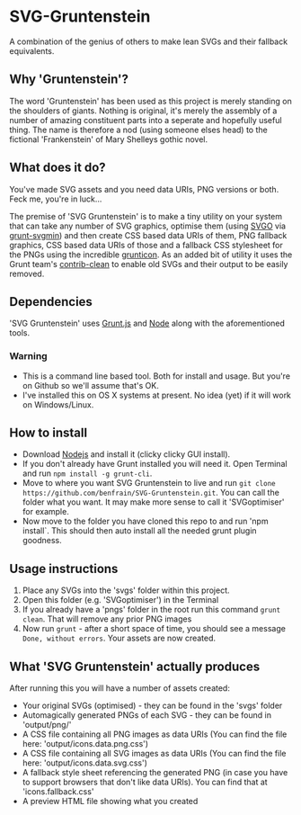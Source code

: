 SVG-Gruntenstein
================

A combination of the genius of others to make lean SVGs and their fallback equivalents.

## Why 'Gruntenstein'?
The word 'Gruntenstein' has been used as this project is merely standing on the shoulders of giants. Nothing is original, it's merely the assembly of a number of amazing constituent parts into a seperate and hopefully useful thing. The name is therefore a nod (using someone elses head) to the fictional 'Frankenstein' of Mary Shelleys gothic novel.

## What does it do?
You've made SVG assets and you need data URIs, PNG versions or both. Feck me, you're in luck...

The premise of 'SVG Gruntenstein' is to make a tiny utility on your system that can take any number of SVG graphics, optimise them (using [SVGO](https://github.com/svg/svgo) via [grunt-svgmin](https://github.com/sindresorhus/grunt-svgmin)) and then create CSS based data URIs of them, PNG fallback graphics, CSS based data URIs of those and a fallback CSS stylesheet for the PNGs using the incredible [grunticon](https://github.com/filamentgroup/grunticon).
As an added bit of utility it uses the Grunt team's [contrib-clean](https://github.com/gruntjs/grunt-contrib-clean) to enable old SVGs and their output to be easily removed.

## Dependencies
'SVG Gruntenstein' uses [Grunt.js](http://gruntjs.com) and [Node](http://nodejs.org) along with the aforementioned tools.

### Warning
- This is a command line based tool. Both for install and usage. But you're on Github so we'll assume that's OK.
- I've installed this on OS X systems at present. No idea (yet) if it will work on Windows/Linux.

## How to install
- Download [Nodejs](http://nodejs.org) and install it (clicky clicky GUI install).
- If you don't already have Grunt installed you will need it. Open Terminal and run `npm install -g grunt-cli`.
- Move to where you want SVG Gruntenstein to live and run `git clone https://github.com/benfrain/SVG-Gruntenstein.git`. You can call the folder what you want. It may make more sense to call it 'SVGoptimiser' for example.
- Now move to the folder you have cloned this repo to and run 'npm install`. This should then auto install all the needed grunt plugin goodness.

## Usage instructions

1. Place any SVGs into the 'svgs' folder within this project.
2. Open this folder (e.g. 'SVGoptimiser') in the Terminal
3. If you already have a 'pngs' folder in the root run this command `grunt clean`. That will remove any prior PNG images
4. Now run `grunt` - after a short space of time, you should see a message `Done, without errors`. Your assets are now created.

## What 'SVG Gruntenstein' actually produces
After running this you will have a number of assets created:

- Your original SVGs (optimised) - they can be found in the 'svgs' folder
- Automagically generated PNGs of each SVG - they can be found in 'output/png/'
- A CSS file containing all PNG images as data URIs (You can find the file here: 'output/icons.data.png.css') 
- A CSS file containing all SVG images as data URIs (You can find the file here: 'output/icons.data.svg.css')
- A fallback style sheet referencing the generated PNG (in case you have to support browsers that don't like data URIs). You can find that at 'icons.fallback.css' 
- A preview HTML file showing what you created
